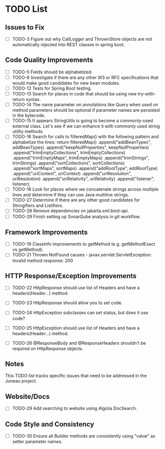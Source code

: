 # TODO List

## Issues to Fix

- [ ] TODO-3 Figure out why CallLogger and ThrownStore objects are not automatically injected into REST classes in spring boot.

## Code Quality Improvements

- [ ] TODO-5 Fields should be alphabetized.
- [ ] TODO-6 Investigate if there are any other W3 or RFC specifications that would make good candidates for new bean modules.
- [ ] TODO-12 Tests for Spring Boot testing.
- [ ] TODO-13 Search for places in code that should be using new try-with-return syntax.
- [ ] TODO-14 The name parameter on annotations like Query when used on method parameters should be optional if parameter names are persisted in the bytecode.
- [ ] TODO-15 It appears StringUtils is going to become a commonly-used external class. Let's see if we can enhance it with commonly used string utility methods.
- [ ] TODO-16 Search for calls to filteredMap() with the following pattern and alphabetize the lines:
		return filteredMap()
			.append("addBeanTypes", addBeanTypes)
			.append("keepNullProperties", keepNullProperties)
			.append("trimEmptyCollections", trimEmptyCollections)
			.append("trimEmptyMaps", trimEmptyMaps)
			.append("trimStrings", trimStrings)
			.append("sortCollections", sortCollections)
			.append("sortMaps", sortMaps)
			.append("addRootType", addRootType)
			.append("uriContext", uriContext)
			.append("uriResolution", uriResolution)
			.append("uriRelativity", uriRelativity)
			.append("listener", listener);
- [ ] TODO-18 Look for places where we concatenate strings across multiple lines and determine if they can use Java multiline strings.
- [ ] TODO-27 Determine if there are any other good candidates for Stringifiers and Listifiers.
- [ ] TODO-28 Remove dependencies on jakarta.xml.bind-api.
- [ ] TODO-29 Finish setting up SonarQube analysis in git workflow.

## Framework Improvements

- [ ] TODO-19 ClassInfo improvements to getMethod (e.g. getMethodExact vs getMethod).
- [ ] TODO-21 Thrown NotFound causes - javax.servlet.ServletException: Invalid method response: 200

## HTTP Response/Exception Improvements

- [ ] TODO-22 HttpResponse should use list of Headers and have a headers(Header...) method.
- [ ] TODO-23 HttpResponse should allow you to set code.
- [ ] TODO-24 HttpException subclasses can set status, but does it use code?
- [ ] TODO-25 HttpException should use list of Headers and have a headers(Header...) method.

- [ ] TODO-26 @ResponseBody and @ResponseHeaders shouldn't be required on HttpResponse objects.

## Notes

This TODO list tracks specific issues that need to be addressed in the Juneau project.

## Website/Docs

- [ ] TODO-29 Add searching to website using Algolia DocSearch.

## Code Style and Consistency

- [ ] TODO-30 Ensure all Builder methods are consistently using "value" as setter parameter names.
